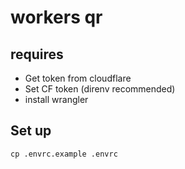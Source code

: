 # workers qr

## requires
- Get token from cloudflare
- Set CF token (direnv recommended)
- install wrangler

## Set up
```
cp .envrc.example .envrc
```
